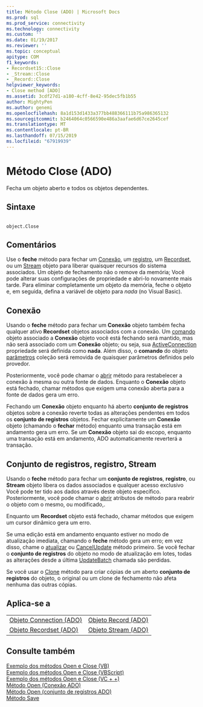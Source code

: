 ```yaml
---
title: Método Close (ADO) | Microsoft Docs
ms.prod: sql
ms.prod_service: connectivity
ms.technology: connectivity
ms.custom: ''
ms.date: 01/19/2017
ms.reviewer: ''
ms.topic: conceptual
apitype: COM
f1_keywords:
- Recordset15::Close
- _Stream::Close
- _Record::Close
helpviewer_keywords:
- Close method [ADO]
ms.assetid: 3cdf27d1-a180-4cff-8e42-95dec5fb1b55
author: MightyPen
ms.author: genemi
ms.openlocfilehash: 8a1d153d1433a377bb488366111b75a986365132
ms.sourcegitcommit: b2464064c0566590e486a3aafae6d67ce2645cef
ms.translationtype: MT
ms.contentlocale: pt-BR
ms.lasthandoff: 07/15/2019
ms.locfileid: "67919939"
---
```

# <a name="close-method-ado"></a>Método Close (ADO)
Fecha um objeto aberto e todos os objetos dependentes.  
  
## <a name="syntax"></a>Sintaxe  
  
```  
  
object.Close  
```  
  
## <a name="remarks"></a>Comentários  
 Use o **feche** método para fechar um [Conexão](../../../ado/reference/ado-api/connection-object-ado.md), um [registro](../../../ado/reference/ado-api/record-object-ado.md), um [Recordset](../../../ado/reference/ado-api/recordset-object-ado.md), ou um [Stream](../../../ado/reference/ado-api/stream-object-ado.md) objeto para liberar quaisquer recursos do sistema associados. Um objeto de fechamento não o remove da memória; Você pode alterar suas configurações de propriedade e abri-lo novamente mais tarde. Para eliminar completamente um objeto da memória, feche o objeto e, em seguida, defina a variável de objeto para *nada* (no Visual Basic).  
  
## <a name="connection"></a>Conexão  
 Usando o **feche** método para fechar um **Conexão** objeto também fecha qualquer ativo **Recordset** objetos associados com a conexão. Um [comando](../../../ado/reference/ado-api/command-object-ado.md) objeto associado a **Conexão** objeto você está fechando será mantido, mas não será associado com um **Conexão** objeto; ou seja, sua [ ActiveConnection](../../../ado/reference/ado-api/activeconnection-property-ado.md) propriedade será definida como **nada**. Além disso, o **comando** do objeto [parâmetros](../../../ado/reference/ado-api/parameters-collection-ado.md) coleção será removida de quaisquer parâmetros definidos pelo provedor.  
  
 Posteriormente, você pode chamar o [abrir](../../../ado/reference/ado-api/open-method-ado-connection.md) método para restabelecer a conexão à mesma ou outra fonte de dados. Enquanto o **Conexão** objeto está fechado, chamar métodos que exigem uma conexão aberta para a fonte de dados gera um erro.  
  
 Fechando um **Conexão** objeto enquanto há aberto **conjunto de registros** objetos sobre a conexão reverte todas as alterações pendentes em todos os **conjunto de registros** objetos. Fechar explicitamente um **Conexão** objeto (chamando o **fechar** método) enquanto uma transação está em andamento gera um erro. Se um **Conexão** objeto sai do escopo, enquanto uma transação está em andamento, ADO automaticamente reverterá a transação.  
  
## <a name="recordset-record-stream"></a>Conjunto de registros, registro, Stream  
 Usando o **feche** método para fechar um **conjunto de registros**, **registro**, ou **Stream** objeto libera os dados associados e qualquer acesso exclusivo Você pode ter tido aos dados através deste objeto específico. Posteriormente, você pode chamar o [abrir](../../../ado/reference/ado-api/open-method-ado-recordset.md) atributos de método para reabrir o objeto com o mesmo, ou modificado,.  
  
 Enquanto um **Recordset** objeto está fechado, chamar métodos que exigem um cursor dinâmico gera um erro.  
  
 Se uma edição está em andamento enquanto estiver no modo de atualização imediata, chamando o **feche** método gera um erro; em vez disso, chame o [atualizar](../../../ado/reference/ado-api/update-method.md) ou [CancelUpdate](../../../ado/reference/ado-api/cancelupdate-method-ado.md) método primeiro. Se você fechar o **conjunto de registros** do objeto no modo de atualização em lotes, todas as alterações desde a última [UpdateBatch](../../../ado/reference/ado-api/updatebatch-method.md) chamada são perdidas.  
  
 Se você usar o [Clone](../../../ado/reference/ado-api/clone-method-ado.md) método para criar cópias de um aberto **conjunto de registros** do objeto, o original ou um clone de fechamento não afeta nenhuma das outras cópias.  
  
## <a name="applies-to"></a>Aplica-se a  
  
|||  
|-|-|  
|[Objeto Connection (ADO)](../../../ado/reference/ado-api/connection-object-ado.md)|[Objeto Record (ADO)](../../../ado/reference/ado-api/record-object-ado.md)|  
|[Objeto Recordset (ADO)](../../../ado/reference/ado-api/recordset-object-ado.md)|[Objeto Stream (ADO)](../../../ado/reference/ado-api/stream-object-ado.md)|  
  
## <a name="see-also"></a>Consulte também  
 [Exemplo dos métodos Open e Close (VB)](../../../ado/reference/ado-api/open-and-close-methods-example-vb.md)   
 [Exemplo dos métodos Open e Close (VBScript)](../../../ado/reference/ado-api/open-and-close-methods-example-vbscript.md)   
 [Exemplo dos métodos Open e Close (VC + +)](../../../ado/reference/ado-api/open-and-close-methods-example-vc.md)   
 [Método Open (Conexão ADO)](../../../ado/reference/ado-api/open-method-ado-connection.md)   
 [Método Open (conjunto de registros ADO)](../../../ado/reference/ado-api/open-method-ado-recordset.md)   
 [Método Save](../../../ado/reference/ado-api/save-method.md)

